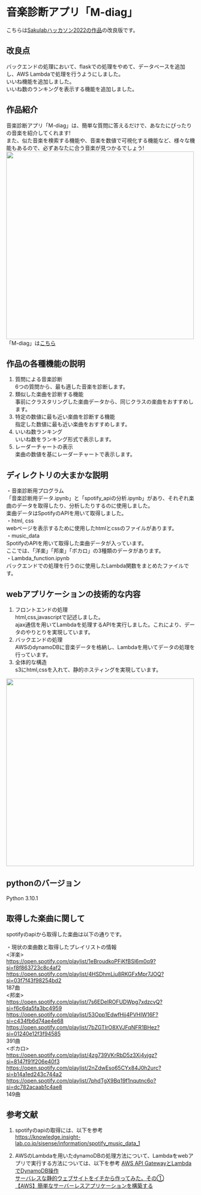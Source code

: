 # 音楽診断アプリ「M-diag」
こちらは[Sakulabハッカソン2022の作品](https://github.com/Taakun/M-diag)の改良版です。  

## 改良点
バックエンドの処理において、flaskでの処理をやめて、データベースを追加し、AWS Lambdaで処理を行うようにしました。  
いいね機能を追加しました。  
いいね数のランキングを表示する機能を追加しました。

## 作品紹介
音楽診断アプリ「M-diag」は、簡単な質問に答えるだけで、あなたにぴったりの音楽を紹介してくれます!  
また、似た音楽を検索する機能や、音楽を数値で可視化する機能など、様々な機能もあるので、必ずあなたに合う音楽が見つかるでしょう!  
<img src="https://user-images.githubusercontent.com/106829693/197347769-9f5c0dfa-d972-4c8a-9009-934e92beb7a6.png" width="500">  
「M-diag」は[こちら](http://m-diag.com.s3-website-ap-northeast-1.amazonaws.com/index.html)  

## 作品の各種機能の説明
1. 質問による音楽診断  
6つの質問から、最も適した音楽を診断します。  
2. 類似した楽曲を診断する機能  
事前にクラスタリングした楽曲データから、同じクラスの楽曲をおすすめします。  
3. 特定の数値に最も近い楽曲を診断する機能  
指定した数値に最も近い楽曲をおすすめします。  
4. いいね数ランキング  
いいね数をランキング形式で表示します。  
5. レーダーチャートの表示  
楽曲の数値を基にレーダーチャートで表示します。

## ディレクトリの大まかな説明
・音楽診断用プログラム  
「音楽診断用データ.ipynb」と「spotify_apiの分析.ipynb」があり、それぞれ楽曲のデータを取得したり、分析したりするのに使用しました。  
楽曲データはSpotifyのAPIを用いて取得しました。  
・html, css  
webページを表示するために使用したhtmlとcssのファイルがあります。  
・music_data  
SpotifyのAPIを用いて取得した楽曲データが入っています。  
ここでは、「洋楽」「邦楽」「ボカロ」の3種類のデータがあります。  
・Lambda_function.ipynb  
バックエンドでの処理を行うのに使用したLambda関数をまとめたファイルです。

## webアプリケーションの技術的な内容
1. フロントエンドの処理  
html,css,javascriptで記述しました。  
ajax通信を用いてLambdaを処理するAPIを実行しました。これにより、データのやりとりを実現しています。  
2. バックエンドの処理  
AWSのdynamoDBに音楽データを格納し、Lambdaを用いてデータの処理を行っています。  
3. 全体的な構造  
s3にhtml,cssを入れて、静的ホスティングを実現しています。  
<img src="https://github.com/Taakun/M-diag_for_AWS/assets/106829693/8c12c559-9881-4e5a-be38-3f756e1d3851" width="500">

## pythonのバージョン
Python 3.10.1

## 取得した楽曲に関して
spotifyのapiから取得した楽曲は以下の通りです。

・現状の楽曲数と取得したプレイリストの情報  
<洋楽>  
https://open.spotify.com/playlist/1eBroudkoPFjKfBSl6m0q9?si=f8f863723c8c4af2  
https://open.spotify.com/playlist/4HSDhmLju8RKGFxMpr7JOQ?si=03f7f43f98254bd2  
187曲  
<邦楽>  
https://open.spotify.com/playlist/7s6EDeIROFUDWpg7xdzcvQ?si=f6c6da5fa3bc4959  
https://open.spotify.com/playlist/53Opp1EdwfHij4PVHIW16F?si=c434fb6d74ae4e68  
https://open.spotify.com/playlist/7bZGTIrO8XVJFqNFR1BHez?si=01240e12f3f94585  
391曲  
<ボカロ>  
https://open.spotify.com/playlist/4zg739VKrRbD5z3Xj4yjgz?si=8147f91f206e40f3  
https://open.spotify.com/playlist/2nZdwEso65CYx84J0h2urc?si=b14a1ed243c744a2  
https://open.spotify.com/playlist/7phdTgX9Bq19f1nqutnc6o?si=dc782acaab1c4ae8  
149曲  

## 参考文献
1. spotifyのapiの取得には、以下を参考  
https://knowledge.insight-lab.co.jp/sisense/information/spotify_music_data_1

2. AWSのLambdaを用いたdynamoDBの処理方法について、Lambdaをwebアプリで実行する方法については、以下を参考
[AWS API GatewayとLambdaでDynamoDB操作](https://business.ntt-east.co.jp/content/cloudsolution/column-try-20.html)  
[サーバレスな静的ウェブサイトをイチから作ってみた。その①](https://blog.denet.co.jp/serverless_web1/)  
[【AWS】簡単なサーバーレスアプリケーションを構築する](https://zenn.dev/soshimiyamoto/articles/dcb51cbd5725e0)  
